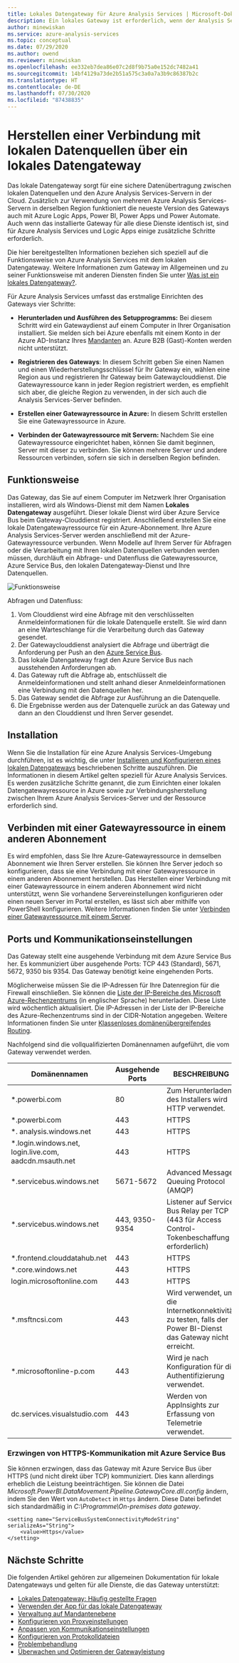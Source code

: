 ```yaml
---
title: Lokales Datengateway für Azure Analysis Services | Microsoft-Dokumentation
description: Ein lokales Gateway ist erforderlich, wenn der Analysis Services-Server in Azure mit lokalen Datenquellen verbunden wird.
author: minewiskan
ms.service: azure-analysis-services
ms.topic: conceptual
ms.date: 07/29/2020
ms.author: owend
ms.reviewer: minewiskan
ms.openlocfilehash: ee332eb7dea86e07c2d8f9b75a0e152dc7482a41
ms.sourcegitcommit: 14bf4129a73de2b51a575c3a0a7a3b9c86387b2c
ms.translationtype: HT
ms.contentlocale: de-DE
ms.lasthandoff: 07/30/2020
ms.locfileid: "87438835"
---
```

# <a name="connecting-to-on-premises-data-sources-with-on-premises-data-gateway"></a>Herstellen einer Verbindung mit lokalen Datenquellen über ein lokales Datengateway

Das lokale Datengateway sorgt für eine sichere Datenübertragung zwischen lokalen Datenquellen und den Azure Analysis Services-Servern in der Cloud. Zusätzlich zur Verwendung von mehreren Azure Analysis Services-Servern in derselben Region funktioniert die neueste Version des Gateways auch mit Azure Logic Apps, Power BI, Power Apps und Power Automate. Auch wenn das installierte Gateway für alle diese Dienste identisch ist, sind für Azure Analysis Services und Logic Apps einige zusätzliche Schritte erforderlich.

Die hier bereitgestellten Informationen beziehen sich speziell auf die Funktionsweise von Azure Analysis Services mit dem lokalen Datengateway. Weitere Informationen zum Gateway im Allgemeinen und zu seiner Funktionsweise mit anderen Diensten finden Sie unter [Was ist ein lokales Datengateway?](/data-integration/gateway/service-gateway-onprem).

Für Azure Analysis Services umfasst das erstmalige Einrichten des Gateways vier Schritte:

- **Herunterladen und Ausführen des Setupprogramms:** Bei diesem Schritt wird ein Gatewaydienst auf einem Computer in Ihrer Organisation installiert. Sie melden sich bei Azure ebenfalls mit einem Konto in der Azure AD-Instanz Ihres [Mandanten](/previous-versions/azure/azure-services/jj573650(v=azure.100)#what-is-an-azure-ad-tenant) an. Azure B2B (Gast)-Konten werden nicht unterstützt.

- **Registrieren des Gateways**: In diesem Schritt geben Sie einen Namen und einen Wiederherstellungsschlüssel für Ihr Gateway ein, wählen eine Region aus und registrieren Ihr Gateway beim Gatewayclouddienst. Die Gatewayressource kann in jeder Region registriert werden, es empfiehlt sich aber, die gleiche Region zu verwenden, in der sich auch die Analysis Services-Server befinden. 

- **Erstellen einer Gatewayressource in Azure:** In diesem Schritt erstellen Sie eine Gatewayressource in Azure.

- **Verbinden der Gatewayressource mit Servern:** Nachdem Sie eine Gatewayressource eingerichtet haben, können Sie damit beginnen, Server mit dieser zu verbinden. Sie können mehrere Server und andere Ressourcen verbinden, sofern sie sich in derselben Region befinden.



## <a name="how-it-works"></a>Funktionsweise
Das Gateway, das Sie auf einem Computer im Netzwerk Ihrer Organisation installieren, wird als Windows-Dienst mit dem Namen **Lokales Datengateway** ausgeführt. Dieser lokale Dienst wird über Azure Service Bus beim Gateway-Clouddienst registriert. Anschließend erstellen Sie eine lokale Datengatewayressource für ein Azure-Abonnement. Ihre Azure Analysis Services-Server werden anschließend mit der Azure-Gatewayressource verbunden. Wenn Modelle auf Ihrem Server für Abfragen oder die Verarbeitung mit Ihren lokalen Datenquellen verbunden werden müssen, durchläuft ein Abfrage- und Datenfluss die Gatewayressource, Azure Service Bus, den lokalen Datengateway-Dienst und Ihre Datenquellen. 

![Funktionsweise](./media/analysis-services-gateway/aas-gateway-how-it-works.png)

Abfragen und Datenfluss:

1. Vom Clouddienst wird eine Abfrage mit den verschlüsselten Anmeldeinformationen für die lokale Datenquelle erstellt. Sie wird dann an eine Warteschlange für die Verarbeitung durch das Gateway gesendet.
2. Der Gatewayclouddienst analysiert die Abfrage und überträgt die Anforderung per Push an den [Azure Service Bus](https://azure.microsoft.com/documentation/services/service-bus/).
3. Das lokale Datengateway fragt den Azure Service Bus nach ausstehenden Anforderungen ab.
4. Das Gateway ruft die Abfrage ab, entschlüsselt die Anmeldeinformationen und stellt anhand dieser Anmeldeinformationen eine Verbindung mit den Datenquellen her.
5. Das Gateway sendet die Abfrage zur Ausführung an die Datenquelle.
6. Die Ergebnisse werden aus der Datenquelle zurück an das Gateway und dann an den Clouddienst und Ihren Server gesendet.

## <a name="installing"></a>Installation

Wenn Sie die Installation für eine Azure Analysis Services-Umgebung durchführen, ist es wichtig, die unter [Installieren und Konfigurieren eines lokalen Datengateways](analysis-services-gateway-install.md) beschriebenen Schritte auszuführen. Die Informationen in diesem Artikel gelten speziell für Azure Analysis Services. Es werden zusätzliche Schritte genannt, die zum Einrichten einer lokalen Datengatewayressource in Azure sowie zur Verbindungsherstellung zwischen Ihrem Azure Analysis Services-Server und der Ressource erforderlich sind.

## <a name="connecting-to-a-gateway-resource-in-a-different-subscription"></a>Verbinden mit einer Gatewayressource in einem anderen Abonnement

Es wird empfohlen, dass Sie Ihre Azure-Gatewayressource in demselben Abonnement wie Ihren Server erstellen. Sie können Ihre Server jedoch so konfigurieren, dass sie eine Verbindung mit einer Gatewayressource in einem anderen Abonnement herstellen. Das Herstellen einer Verbindung mit einer Gatewayressource in einem anderen Abonnement wird nicht unterstützt, wenn Sie vorhandene Servereinstellungen konfigurieren oder einen neuen Server im Portal erstellen, es lässt sich aber mithilfe von PowerShell konfigurieren. Weitere Informationen finden Sie unter [Verbinden einer Gatewayressource mit einem Server](analysis-services-gateway-install.md#connect-gateway-resource-to-server).

## <a name="ports-and-communication-settings"></a>Ports und Kommunikationseinstellungen

Das Gateway stellt eine ausgehende Verbindung mit dem Azure Service Bus her. Es kommuniziert über ausgehende Ports: TCP 443 (Standard), 5671, 5672, 9350 bis 9354.  Das Gateway benötigt keine eingehenden Ports.

Möglicherweise müssen Sie die IP-Adressen für Ihre Datenregion für die Firewall einschließen. Sie können die [Liste der IP-Bereiche des Microsoft Azure-Rechenzentrums](https://www.microsoft.com/download/details.aspx?id=56519) (in englischer Sprache) herunterladen. Diese Liste wird wöchentlich aktualisiert. Die IP-Adressen in der Liste der IP-Bereiche des Azure-Rechenzentrums sind in der CIDR-Notation angegeben. Weitere Informationen finden Sie unter [Klassenloses domänenübergreifendes Routing](https://en.wikipedia.org/wiki/Classless_Inter-Domain_Routing).

Nachfolgend sind die vollqualifizierten Domänennamen aufgeführt, die vom Gateway verwendet werden.

| Domänennamen | Ausgehende Ports | BESCHREIBUNG |
| --- | --- | --- |
| *.powerbi.com |80 |Zum Herunterladen des Installers wird HTTP verwendet. |
| *.powerbi.com |443 |HTTPS |
| *. analysis.windows.net |443 |HTTPS |
| *.login.windows.net, login.live.com, aadcdn.msauth.net |443 |HTTPS |
| *.servicebus.windows.net |5671-5672 |Advanced Message Queuing Protocol (AMQP) |
| *.servicebus.windows.net |443, 9350-9354 |Listener auf Service Bus Relay per TCP (443 für Access Control-Tokenbeschaffung erforderlich) |
| *.frontend.clouddatahub.net |443 |HTTPS |
| *.core.windows.net |443 |HTTPS |
| login.microsoftonline.com |443 |HTTPS |
| *.msftncsi.com |443 |Wird verwendet, um die Internetkonnektivität zu testen, falls der Power BI-Dienst das Gateway nicht erreicht. |
| *.microsoftonline-p.com |443 |Wird je nach Konfiguration für die Authentifizierung verwendet. |
| dc.services.visualstudio.com    |443 |Werden von AppInsights zur Erfassung von Telemetrie verwendet. |

### <a name="forcing-https-communication-with-azure-service-bus"></a>Erzwingen von HTTPS-Kommunikation mit Azure Service Bus

Sie können erzwingen, dass das Gateway mit Azure Service Bus über HTTPS (und nicht direkt über TCP) kommuniziert. Dies kann allerdings erheblich die Leistung beeinträchtigen. Sie können die Datei *Microsoft.PowerBI.DataMovement.Pipeline.GatewayCore.dll.config* ändern, indem Sie den Wert von `AutoDetect` in `Https` ändern. Diese Datei befindet sich standardmäßig in *C:\Programme\On-premises data gateway*.

```
<setting name="ServiceBusSystemConnectivityModeString" serializeAs="String">
    <value>Https</value>
</setting>
```

## <a name="next-steps"></a>Nächste Schritte 

Die folgenden Artikel gehören zur allgemeinen Dokumentation für lokale Datengateways und gelten für alle Dienste, die das Gateway unterstützt:

* [Lokales Datengateway: Häufig gestellte Fragen](https://docs.microsoft.com/data-integration/gateway/service-gateway-onprem-faq)   
* [Verwenden der App für das lokale Datengateway](https://docs.microsoft.com/data-integration/gateway/service-gateway-app)   
* [Verwaltung auf Mandantenebene](https://docs.microsoft.com/data-integration/gateway/service-gateway-tenant-level-admin)
* [Konfigurieren von Proxyeinstellungen](https://docs.microsoft.com/data-integration/gateway/service-gateway-proxy)   
* [Anpassen von Kommunikationseinstellungen](https://docs.microsoft.com/data-integration/gateway/service-gateway-communication)   
* [Konfigurieren von Protokolldateien](https://docs.microsoft.com/data-integration/gateway/service-gateway-log-files)   
* [Problembehandlung](https://docs.microsoft.com/data-integration/gateway/service-gateway-tshoot)
* [Überwachen und Optimieren der Gatewayleistung](https://docs.microsoft.com/data-integration/gateway/service-gateway-performance)
